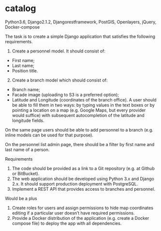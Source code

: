 # catalog
Python3.6, Django2.1.2, Djangorestframework, PostGIS, Openlayers, jQuery, Docker-compose

The task is to create a simple Django application that satisfies the following requirements. 
 
1. Create a personnel model. It should consist of: 
 - First name; 
 - Last name; 
 - Position title. 
 
2. Create a branch model which should consist of: 
 - Branch name; 
 - Facade image (uploading to S3 is a preferred option); 
 - Latitude and Longitude (coordinates of the branch office). A user should be able to fill 
them in two ways: by typing values in the text boxes or by pointing a location on a 
map (e.g. Google Maps, but every provider would suffice) with subsequent 
autocompletion of the latitude and longitude fields. 

On the same page users should be able to add personnel to a branch (e.g. inline models can 
be used for that purpose). 
 
On the personnel list admin page, there should be a filter by first name and last name of a 
person. 

Requirements 
1. The code should be provided as a link to a Git repository (e.g. at Github or 
BitBucket). 
2. The web application should be developed using Python 3.x and Django 2.x. It should 
support production deployment with PostgreSQL. 
3. Implement a REST API that provides access to branches and personnel. 

Would be a plus 
1. Create roles for users and assign permissions to hide map coordinates editing if a 
particular user doesn’t have required permissions. 
2. Provide a Docker distribution of the application (e.g. create a Docker compose file) to 
deploy the app with all dependencies.